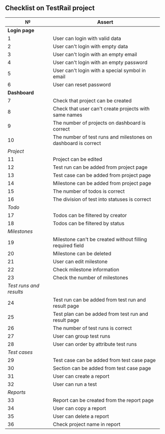## Checklist on TestRail project

| №                     | Assert                                                         |
|-----------------------|----------------------------------------------------------------|
| **Login page**        |                                                                |
| 1                     | User can login with valid data                                 |
| 2                     | User can't login with empty data                               |
| 3                     | User can't login with an empty email                           |
| 4                     | User can't login with an empty password                        |
| 5                     | User can't login with a special symbol in email                |
| 6                     | User can reset password                                        |
| **Dashboard**         |                                                                |
| 7                     | Check that project can be created                              |
| 8                     | Check that user can't create projects with same names          |
| 9                     | The number of projects on dashboard is correct                 |
| 10                     | The number of test runs and milestones on dashboard is correct |
| *Project*             |                                                                |
| 11                    | Project can be edited                                          |
| 12                    | Test run can be added from project page                        |
| 13                    | Test case can be added from project page                       |
| 14                    | Milestone can be added from project page                       |
| 15                    | The number of todos is correct                                 |
| 16                    | The division of test into statuses is correct                  |
| *Todo*                |                                                                |
| 17                    | Todos can be filtered by creator                               |
| 18                    | Todos can be filtered by status                                |
| *Milestones*          |                                                                |
| 19                    | Milestone can't be created without filling required field      |
| 20                    | Milestone can be deleted                                       |
| 21                    | User can edit milestone                                        |
| 22                    | Check milestone information                                    |
| 23                    | Check the number of milestones                                 |
|*Test runs and results*|                                                                |
| 24                    | Test run can be added from test run and result page            |
| 25                    | Test plan can be added from test run and result page           |
| 26                    | The number of test runs is correct                             |
| 27                    | User can group test runs                                       |
| 28                    | User can order by attribute test runs                          |
| *Test cases*          |                                                                |
| 29                    | Test case can be added from test case page                     |
| 30                    | Section can be added from test case page                       |
| 31                    | User can create a report                                       |
| 32                    | User can run a test                                            |
| *Reports*             |                                                                |
| 33                    | Report can be created from the report page                     |
| 34                    | User can copy a report                                         |
| 35                    | User can delete a report                                       |
| 36                    | Check project name in report                                   |
